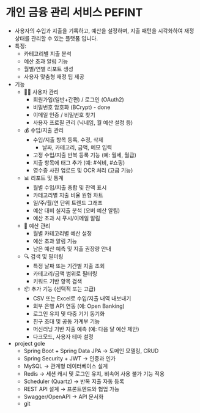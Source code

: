 # 개인 금융 관리 서비스 PEFINT
- 사용자의 수입과 지출을 기록하고, 예산을 설정하며, 지출 패턴을 시각화하여 재정 상태를 관리할 수 있는 플랫폼 입니다.
- 특징:
  - 카테고리별 지출 분석
  - 예산 초과 알림 기능
  - 월별/연별 리포트 생성
  - 사용자 맞춤형 재정 팁 제공
- 기능
  - 🧑‍💼 사용자 관리
    * 회원가입(일반+간편) / 로그인 (OAuth2)
    * 비밀번호 암호화 (BCrypt) - done
    * 이메일 인증 / 비밀번호 찾기
    * 사용자 프로필 관리 (닉네임, 월 예산 설정 등)
  - 💰 수입/지출 관리
    * 수입/지출 항목 등록, 수정, 삭제
      * 날짜, 카테고리, 금액, 메모 입력
    * 고정 수입/지출 반복 등록 기능 (예: 월세, 월급)
    * 지출 항목에 태그 추가 (예: #식비, #쇼핑)
    * 영수증 사진 업로드 및 OCR 처리 (고급 기능)
  - 📊 리포트 및 통계
    * 월별 수입/지출 총합 및 잔액 표시
    * 카테고리별 지출 비율 원형 차트
    * 일/주/월/연 단위 트렌드 그래프
    * 예산 대비 실지출 분석 (오버 예산 알림)
    * 예산 초과 시 푸시/이메일 알림
  - 📅 예산 관리
    * 월별 카테고리별 예산 설정
    * 예산 초과 알림 기능
    * 남은 예산 예측 및 지출 권장량 안내
  - 🔍 검색 및 필터링
    * 특정 날짜 또는 기간별 지출 조회
    * 카테고리/금액 범위로 필터링
    * 키워드 기반 항목 검색
  - 📦 추가 기능 (선택적 또는 고급)
    * CSV 또는 Excel로 수입/지출 내역 내보내기
    * 외부 은행 API 연동 (예: Open Banking)
    * 로그인 유지 및 다중 기기 동기화
    * 친구 초대 및 공동 가계부 기능
    * 머신러닝 기반 지출 예측 (예: 다음 달 예산 제안)
    * 다크모드, 사용자 테마 설정
- project gole
  * Spring Boot + Spring Data JPA → 도메인 모델링, CRUD
  * Spring Security + JWT → 인증과 인가
  * MySQL → 관계형 데이터베이스 설계
  * Redis → 세션 캐시 및 로그인 유지, 비속어 사용 불가 기능 적용
  * Scheduler (Quartz) → 반복 지출 자동 등록
  * REST API 설계 → 프론트엔드와 협업 가능
  * Swagger/OpenAPI → API 문서화
  * git
